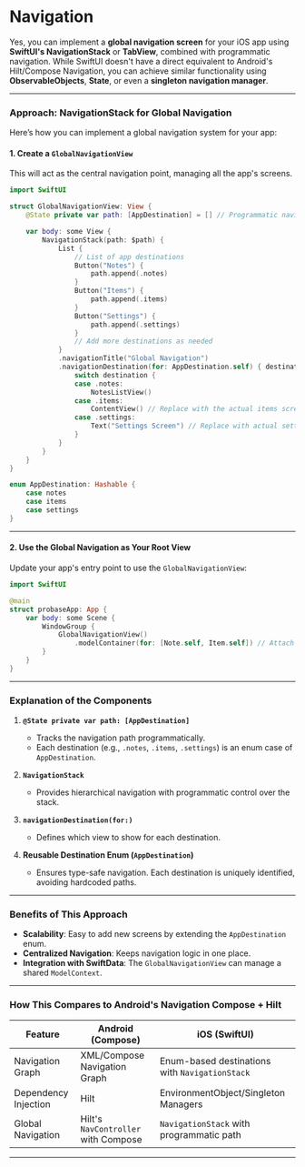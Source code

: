 #  Navigation

Yes, you can implement a **global navigation screen** for your iOS app using **SwiftUI's NavigationStack** or **TabView**, combined with programmatic navigation. While SwiftUI doesn't have a direct equivalent to Android's Hilt/Compose Navigation, you can achieve similar functionality using **ObservableObjects**, **State**, or even a **singleton navigation manager**.

---

### Approach: NavigationStack for Global Navigation

Here’s how you can implement a global navigation system for your app:

#### 1. **Create a `GlobalNavigationView`**
This will act as the central navigation point, managing all the app's screens.

```swift
import SwiftUI

struct GlobalNavigationView: View {
    @State private var path: [AppDestination] = [] // Programmatic navigation path

    var body: some View {
        NavigationStack(path: $path) {
            List {
                // List of app destinations
                Button("Notes") {
                    path.append(.notes)
                }
                Button("Items") {
                    path.append(.items)
                }
                Button("Settings") {
                    path.append(.settings)
                }
                // Add more destinations as needed
            }
            .navigationTitle("Global Navigation")
            .navigationDestination(for: AppDestination.self) { destination in
                switch destination {
                case .notes:
                    NotesListView()
                case .items:
                    ContentView() // Replace with the actual items screen
                case .settings:
                    Text("Settings Screen") // Replace with actual settings screen
                }
            }
        }
    }
}

enum AppDestination: Hashable {
    case notes
    case items
    case settings
}
```

---

#### 2. **Use the Global Navigation as Your Root View**
Update your app's entry point to use the `GlobalNavigationView`:

```swift
import SwiftUI

@main
struct probaseApp: App {
    var body: some Scene {
        WindowGroup {
            GlobalNavigationView()
                .modelContainer(for: [Note.self, Item.self]) // Attach SwiftData context
        }
    }
}
```

---

### Explanation of the Components

1. **`@State private var path: [AppDestination]`**
   - Tracks the navigation path programmatically.
   - Each destination (e.g., `.notes`, `.items`, `.settings`) is an enum case of `AppDestination`.

2. **`NavigationStack`**
   - Provides hierarchical navigation with programmatic control over the stack.

3. **`navigationDestination(for:)`**
   - Defines which view to show for each destination.

4. **Reusable Destination Enum (`AppDestination`)**
   - Ensures type-safe navigation. Each destination is uniquely identified, avoiding hardcoded paths.

---

### Benefits of This Approach
- **Scalability**: Easy to add new screens by extending the `AppDestination` enum.
- **Centralized Navigation**: Keeps navigation logic in one place.
- **Integration with SwiftData**: The `GlobalNavigationView` can manage a shared `ModelContext`.

---

### How This Compares to Android's Navigation Compose + Hilt

| **Feature**                     | **Android (Compose)**                     | **iOS (SwiftUI)**                     |
|----------------------------------|-------------------------------------------|---------------------------------------|
| Navigation Graph                | XML/Compose Navigation Graph              | Enum-based destinations with `NavigationStack` |
| Dependency Injection            | Hilt                                      | EnvironmentObject/Singleton Managers |
| Global Navigation               | Hilt's `NavController` with Compose       | `NavigationStack` with programmatic path |

---

